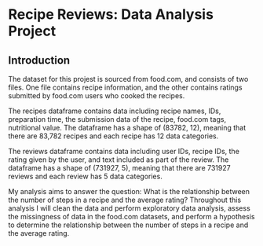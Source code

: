 # Recipe Reviews: Data Analysis Project

## Introduction

The dataset for this projest is sourced from food.com, and consists of two files. One file contains recipe information, and the other contains ratings submitted by food.com users who cooked the recipes.

The recipes dataframe contains data including recipe names, IDs, preparation time, the submission data of the recipe, food.com tags, nutritional value. The dataframe has a shape of (83782, 12), meaning that there are 83,782 recipes and each recipe has 12 data categories.

The reviews dataframe contains data including user IDs, recipe IDs, the rating given by the user, and text included as part of the review. The dataframe has a shape of (731927, 5), meaning that there are 731927 reviews and each review has 5 data categories.

My analysis aims to answer the question: What is the relationship between the number of steps in a recipe and the average rating? Throughout this analysis I will clean the data and perform exploratory data analysis, assess the missingness of data in the food.com datasets, and perform a hypothesis to determine the relationship between the number of steps in a recipe and the average rating.
